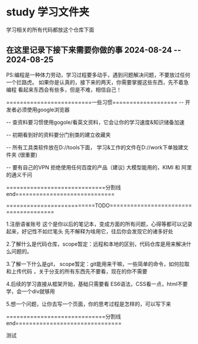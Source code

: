# study 学习文件夹
学习相关的所有代码都放这个仓库下面


## 在这里记录下接下来需要你做的事 2024-08-24 -- 2024-08-25

PS:编程是一种体力劳动，学习过程要多动手，遇到问题解决问题，不要放过任何一个拦路虎。
如果你是认真的，接下来的两天，你需要掌握这些东西，先不着急编程
看起来东西会有些多，但是不难，相信自己！


=========================一些习惯===================
-- 开发者必须使用google浏览器

-- 查资料要习惯使用gogole/看英文资料，它会让你的学习速度&知识储备加速

-- 初期看到好的资料要分门别类的建立收藏夹  

-- 所有工具类软件放在D://tools下面， 学习&工作的文件在D://work下单独建文件夹 (很重要)

-- 要有自己的VPN 拒绝使用任何百度的产品（建议) 大模型能用的，KIMI 和 阿里的通义千问

=============================分割线end=============================


==========================TODO======================================

1.注册语雀账号  这个是你以后的笔记本，变成方面的所有问题，心得等都可以记录起来，好记性不如烂笔头
先不解释为啥用它，往后你会发现它的诸多好处

2.了解什么是代码仓库，scope暂定：远程和本地的区别，代码仓库是用来解决什么问题的。

3.了解一下什么是git， scope暂定：git能用来干嘛，一些简单的命令，如何拉取和上传代码 ，关于分支的所有东西先不要看，现在的你不需要

4.后续的学习直接从框架开始，基础只需要看 ES6语法，CSS看一点，html不要学，会一个div就够用

5.想一个问题，让你去写一个页面，你的思考过程是怎样的，可以写下来

=============================分割线end===============================



测试